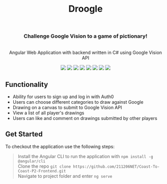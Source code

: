 ﻿<h1 align="center">  Droogle </h1> <br>
<h3 align ="center">Challenge Google Vision to a game of pictionary!</h3>
<p align="center">
  <br>
Angular Web Application with backend written in C# using Google Vision API
</p>

<p align="center"><img src="https://img.shields.io/badge/Amazon AWS-FF9900?style=for-the-badge&logo=amazonaws&logoColor=white" />  <img src="https://img.shields.io/badge/Microsoft%20SQL%20Server-CC2927?style=for-the-badge&logo=microsoft%20sql%20server&logoColor=white"/>  <img src="https://img.shields.io/badge/.NET-512BD4?style=for-the-badge&logo=dotnet&logoColor=white" />  <img src="https://img.shields.io/badge/C%23-239120?style=for-the-badge&logo=c-sharp&logoColor=white" />  <img src="https://img.shields.io/badge/GoogleCloud-%234285F4.svg?style=for-the-badge&logo=google-cloud&logoColor=white"/>  <img src="https://img.shields.io/badge/angular-%23DD0031.svg?style=for-the-badge&logo=angular&logoColor=white"/>  <img src="https://img.shields.io/badge/-Karma-green?style=for-the-badge&logo=appveyor"/>  <img src="https://img.shields.io/badge/-Jasmine-orange?style=for-the-badge&logo=appveyor"</p>
<br>

## Functionality

* Ability for users to sign up and log in with Auth0
* Users can choose different categories to draw against Google
* Drawing on a canvas to submit to Google Vision API
* View a list of all player's drawings
* Users can like and comment on drawings submitted by other players

## Get Started

To checkout the application use the following steps:

> Install the Angular CLI to run the application with `npm install -g @angular/cli`<br>
> Clone the repo `git clone https://github.com/211206NET/Coast-To-Coast-P2-Frontend.git`<br>
> Navigate to project folder and enter `ng serve`
